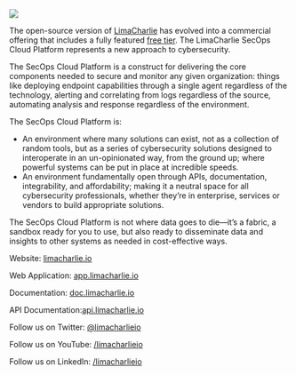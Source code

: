 <img src="https://storage.googleapis.com/lc-edu/marketing-assets/blue-logo.png" />


The open-source version of [LimaCharlie](https://limacharlie.io) has evolved into a commercial offering that includes a fully featured [free tier](https://app.limacharlie.io/signup). The LimaCharlie SecOps Cloud Platform represents a new approach to cybersecurity.

The SecOps Cloud Platform is a construct for delivering the core components needed to secure and monitor any given organization: things like deploying endpoint capabilities through a single agent regardless of the technology, alerting and correlating from logs regardless of the source, automating analysis and response regardless of the environment.

The SecOps Cloud Platform is:

* An environment where many solutions can exist, not as a collection of random tools, but as a series of cybersecurity solutions designed to interoperate in an un-opinionated way, from the ground up; where powerful systems can be put in place at incredible speeds.
* An environment fundamentally open through APIs, documentation, integrability, and affordability; making it a neutral space for all cybersecurity professionals, whether they’re in enterprise, services or vendors to build appropriate solutions.

The SecOps Cloud Platform is not where data goes to die—it’s a fabric, a sandbox ready for you to use, but also ready to disseminate data and insights to other systems as needed in cost-effective ways.


Website: [limacharlie.io](https://limacharlie.io)

Web Application: [app.limacharlie.io](https://app.limacharlie.io)

Documentation: [doc.limacharlie.io](https://docs.limacharlie.io)

API Documentation:[api.limacharlie.io](https://docs.limacharlie.io/apidocs)

Follow us on Twitter: [@limacharlieio](https://twitter.com/limacharlieio)

Follow us on YouTube: [/limacharlieio](https://youtube.com/limacharlieio)

Follow us on LinkedIn: [/limacharlieio](https://www.linkedin.com/company/limacharlieio/)
